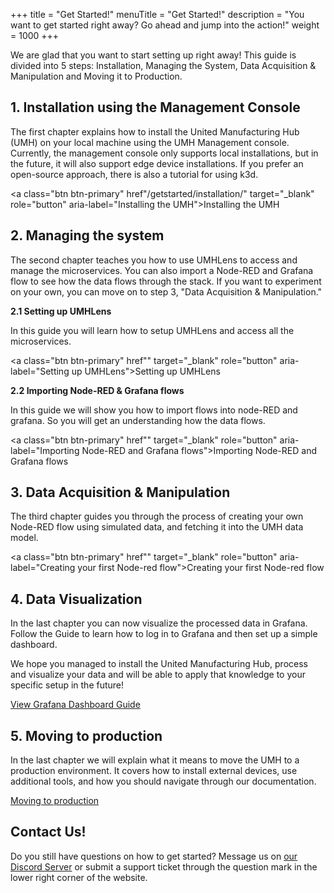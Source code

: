 +++
title = "Get Started!"
menuTitle = "Get Started!"
description = "You want to get started right away? Go ahead and jump into the action!"
weight = 1000
+++

We are glad that you want to start setting up right away! This guide is divided into 5 steps: Installation, Managing the System,
Data Acquisition & Manipulation and Moving it to Production.


## 1. Installation using the Management Console

The first chapter explains how to install the United Manufacturing Hub (UMH) on your local machine using the UMH Management console. Currently, the management console only supports local installations, but in the future, it will also support edge device installations. If you prefer an open-source approach, there is also a tutorial for using k3d.

<a class="btn btn-primary" href"/getstarted/installation/" target="_blank" role="button" aria-label="Installing the UMH">Installing the UMH</a>

## 2. Managing the system

The second chapter teaches you how to use UMHLens to access and manage the microservices. You can also import a Node-RED and Grafana flow to see how the data flows through the stack. If you want to experiment on your own, you can move on to step 3, "Data Acquisition & Manipulation."

**2.1 Setting up UMHLens**

In this guide you will learn how to setup UMHLens and access all the microservices.

<a class="btn btn-primary" href"" target="_blank" role="button" aria-label="Setting up UMHLens">Setting up UMHLens</a>

**2.2 Importing Node-RED & Grafana flows**

In this guide we will show you how to import flows into node-RED and grafana. So you will get an understanding how the data flows.

<a class="btn btn-primary" href"" target="_blank" role="button" aria-label="Importing Node-RED and Grafana flows">Importing Node-RED and Grafana flows</a>

## 3. Data Acquisition & Manipulation

The third chapter guides you through the process of creating your own Node-RED flow using simulated data, and fetching it into the UMH data model.

<a class="btn btn-primary" href"" target="_blank" role="button" aria-label="Creating your first Node-red flow">Creating your first Node-red flow</a>

## 4. Data Visualization

In the last chapter you can now visualize the processed data in Grafana. Follow the Guide
to learn how to log in to Grafana and then set up a simple dashboard.

We hope you managed to install the United Manufacturing Hub, process and visualize your data and will be able to apply that knowledge
to your specific setup in the future!

<a class="btn btn-primary" href="/content/en/docs/getstarted/DataVisualization/" target="_blank" role="button" aria-label="View Grafana Dashboard Guide">View Grafana Dashboard Guide</a>

## 5. Moving to production

In the last chapter we will explain what it means to move the UMH to a production environment. It covers how to install external devices, use additional tools, and how you should navigate through our documentation.

<a class="btn btn-primary" href="" target="_blank" role="button" aria-label="Moving to production">Moving to production</a>

## Contact Us!

Do you still have questions on how to get started? Message us on [our Discord Server](https://discord.gg/F9mqkZnm9d) or submit
a support ticket through the question mark in the lower right corner of the website.